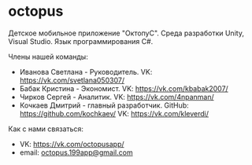 # octopus
Детское мобильное приложение "ОктопуС". Среда разработки Unity, Visual Studio. Язык программирования C#.

Члены нашей команды:
  - Иванова Светлана - Руководитель.
      VK: https://vk.com/svetlana050307/
  - Бабак Кристина - Экономист.
      VK: https://vk.com/kbabak2007/
  - Чирков Сергей - Аналитик.
      VK: https://vk.com/4npanman/
  - Кочкаев Дмитрий - главный разработчик.
      GitHub: https://github.com/kochkaev/
      VK: https://vk.com/kleverdi/

Как с нами связаться:
  - VK: https://vk.com/octopusapp/
  - email: octopus.199app@gmail.com

